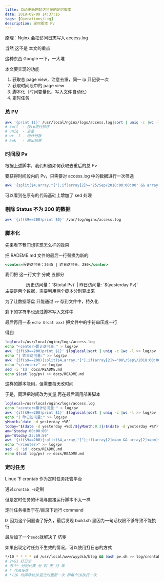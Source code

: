 ```yaml
---
title: 自动更新网站访问量的定时脚本
date: 2018-09-09 14:37:16
tags: [Operations/Log]
description: 定时脚本 Pv
---
```


原理：Nginx 会把访问日志写入 access.log

当然 这不是 本文的重点

这种东西 Google 一下，一大堆

本文要实现的功能

1. 获取总 page view，注意去重，同一 ip 只记录一次
2. 获取时间段中的 page view
3. 脚本化（时间变量化，写入文件自动化）
4. 定时任务

### 总 PV

```bash
awk '{print $1}' /usr/local/nginx/logs/access.log|sort | uniq -c |wc -l >> pv
# sort  - 按ip进行排序
# uniq  - 去重
# wc -l - 统计行数
# awk   - 输出结果
```

### 时间段 Pv

根据上述脚本，我们知道如何获取去重后的总 Pv

要获得时间段内的 Pv，只需要对 access.log 中的数据进行一次筛选

```bash
awk '{split($4,array,"[");if(array[2]>="25/Sep/2018:00:00:00" && array[2]<="25/Sep/2018:23:59:59"){print $1}}' /usr/local/nginx/logs/access.log|sort | uniq -c | wc -l
```

可以看到在原有的代码基础上增加了 sed 处理

### 剔除 Status 不为 200 的数据

```bash
awk '{if($9==200)print $0}' /var/log/nginx/access.log
```

### 脚本化

先来看下我们想实现怎么样的效果

把 RADEME.md 文件的最后一行替换为新的

```jsx
<center>历史访问量：2645 | 昨日访问量: 280</center>
```

我们把 这一行文字 分成 五部分

<center>历史访问量：`$(total Pv)` | 昨日访问量: `$(yesterday Pv)`</center>
主要是两个数据，需要利用两个脚本分别算出来

为了让数据落盘
只能通过 `>>` 存到文件中，持久化

剩下的字符串也通过脚本写入文件中

最后再用一条 `echo $(cat xxx)`
把文件中的字符串压成一行

得到

```bash
loglocal=/usr/local/nginx/logs/access.log
echo "<center>累计访问量:" > log/pv
awk '{if($9==200)print $1}' $loglocal|sort | uniq -c |wc -l >> log/pv
echo "| 昨日访问量:" >> log/pv
awk '{if($9==200){split($4,array,"[");if(array[2]>="08\/Sep\/2018:00:00:00" && array[2]<="08\/Sep\/2018:23:59:59"){print $1}}}' $loglocal|sort | uniq -c | wc -l >> log/pv
echo "</center>" >> log/pv
sed -i '$d' docs/README.md
echo $(cat log/pv) >> docs/README.md
```

这样的脚本能用，但需要每天改时间

于是，同理把时间改为变量,再在最后调用部署脚本

```bash
loglocal=/usr/local/nginx/logs/access.log
echo "<center>累计访问量:" > log/pv
awk '{if($9==200)print $1}' $loglocal|sort | uniq -c |wc -l >> log/pv
echo "| 昨日访问量:" >> log/pv
yMonth=`date -d yesterday +%B`
today="$(date -d yesterday +%d)/${yMonth:0:3}/$(date -d yesterday +%Y)"
am="$today:00:00:00"
pm="$today:23:59:59"
awk '{if($9==200){split($4,array,"[");if(array[2]>=am && array[2]<=pm){print $1}}}' am="$am" pm="$pm" $loglocal|sort | uniq -c | wc -l >> log/pv
echo "</center>" >> log/pv
sed -i '$d' docs/README.md
echo $(cat log/pv) >> docs/README.md
```

### 定时任务

Linux 下 crontab 作为定时任务托管平台

通过`crontab -e`定制

但是定时任务的环境与直接运行脚本不太一样

定时任务相当于在/目录下运行 command

lz 因为这个问题查了好久，最后发现 build.sh 里因为一句话权限不够导致不能执行

最后加了一个`sudo`就解决了 坑爹

如果出现定时任务不生效的情况，可以使用打日志的方式

```bash
*/10 * * * * cd /usr/local/www/wyydsb/blog && bash pv.sh >> log/crontab.log 2>&1
# 2>&1 打日志
# 五个* 分别代表 分 时 天 月 年
# * 代表任意
# */10 时间除以10变化时更新一次 即每个10执行一次
```
